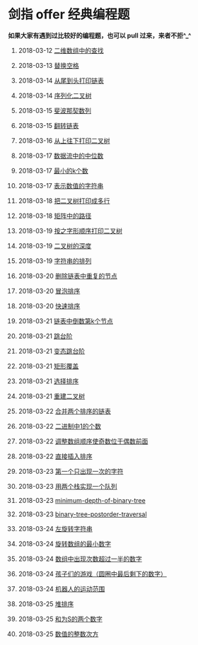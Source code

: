 # 剑指 offer 经典编程题

**如果大家有遇到过比较好的编程题，也可以 pull 过来，来者不拒^_^**

1. 2018-03-12 [二维数组中的查找](https://github.com/MrQuJL/point-at-offer/blob/master/数组/二维数组中的查找.java "二维数组中的查找")

2. 2018-03-13 [替换空格](https://github.com/MrQuJL/point-at-offer/blob/master/字符串/替换空格.java "替换空格")

3. 2018-03-14 [从尾到头打印链表](https://github.com/MrQuJL/point-at-offer/blob/master/链表/从尾到头打印链表.java "从尾到头打印链表")

4. 2018-03-14 [序列化二叉树](https://github.com/MrQuJL/point-at-offer/blob/master/二叉树/序列化二叉树.java "序列化二叉树")

5. 2018-03-15 [斐波那契数列](https://github.com/MrQuJL/point-at-offer/blob/master/优化时间效率和空间效率/斐波那契数列.java "斐波那契数列")

6. 2018-03-15 [翻转链表](https://github.com/MrQuJL/point-at-offer/blob/master/链表/翻转链表.java "翻转链表")

7. 2018-03-16 [从上往下打印二叉树](https://github.com/MrQuJL/point-at-offer/blob/master/二叉树/从上往下打印二叉树.java "从上往下打印二叉树")

8. 2018-03-17 [数据流中的中位数](https://github.com/MrQuJL/point-at-offer/blob/master/优化时间效率和空间效率/数据流中的中位数.java "数据流中的中位数")

9. 2018-03-17 [最小的k个数](https://github.com/MrQuJL/point-at-offer/blob/master/优化时间效率和空间效率/最小的k个数.java "最小的k个数")

10. 2018-03-17 [表示数值的字符串](https://github.com/MrQuJL/point-at-offer/blob/master/字符串/表示数值的字符串.java "表示数值的字符串")

11. 2018-03-18 [把二叉树打印成多行](https://github.com/MrQuJL/point-at-offer/blob/master/二叉树/把二叉树打印成多行.java "把二叉树打印成多行")

12. 2018-03-18 [矩阵中的路径](https://github.com/MrQuJL/point-at-offer/blob/master/递归加回溯/矩阵中的路径.java "矩阵中的路径")

13. 2018-03-19 [按之字形顺序打印二叉树](https://github.com/MrQuJL/point-at-offer/blob/master/二叉树/按之字形顺序打印二叉树.java "按之字形顺序打印二叉树")

14. 2018-03-19 [二叉树的深度](https://github.com/MrQuJL/point-at-offer/blob/master/二叉树/二叉树的深度.java "二叉树的深度")

15. 2018-03-19 [字符串的排列](https://github.com/MrQuJL/point-at-offer/blob/master/递归加回溯/字符串的排列.java "字符串的排列")

16. 2018-03-20 [删除链表中重复的节点](https://github.com/MrQuJL/point-at-offer/blob/master/链表/删除链表中重复的节点.java "删除链表中重复的节点")

17. 2018-03-20 [冒泡排序](https://github.com/MrQuJL/point-at-offer/blob/master/排序/冒泡排序.java "冒泡排序")

18. 2018-03-20 [快速排序](https://github.com/MrQuJL/point-at-offer/blob/master/排序/快速排序.java "快速排序")

19. 2018-03-21 [链表中倒数第k个节点](https://github.com/MrQuJL/point-at-offer/blob/master/链表/链表中倒数第k个节点.java "链表中倒数第k个节点")

20. 2018-03-21 [跳台阶](https://github.com/MrQuJL/point-at-offer/blob/master/递归加回溯/跳台阶.java "跳台阶")

21. 2018-03-21 [变态跳台阶](https://github.com/MrQuJL/point-at-offer/blob/master/递归加回溯/变态跳台阶.java "变态跳台阶")

22. 2018-03-21 [矩形覆盖](https://github.com/MrQuJL/point-at-offer/blob/master/递归加回溯/矩形覆盖.java "矩形覆盖")

23. 2018-03-21 [选择排序](https://github.com/MrQuJL/point-at-offer/blob/master/排序/选择排序.java "选择排序")

24. 2018-03-21 [重建二叉树](https://github.com/MrQuJL/point-at-offer/blob/master/二叉树/重建二叉树.java "重建二叉树")

25. 2018-03-22 [合并两个排序的链表](https://github.com/MrQuJL/point-at-offer/blob/master/链表/合并两个排序的链表.java "合并两个排序的链表")

26. 2018-03-22 [二进制中1的个数](https://github.com/MrQuJL/point-at-offer/blob/master/二进制与位运算/二进制中1的个数.java "二进制中1的个数")

27. 2018-03-22 [调整数组顺序使奇数位于偶数前面](https://github.com/MrQuJL/point-at-offer/blob/master/数组/调整数组顺序使奇数位于偶数前面.java "调整数组顺序使奇数位于偶数前面")

28. 2018-03-22 [直接插入排序](https://github.com/MrQuJL/point-at-offer/blob/master/排序/直接插入排序.java "直接插入排序")

29. 2018-03-23 [第一个只出现一次的字符](https://github.com/MrQuJL/point-at-offer/blob/master/优化时间效率和空间效率/第一个只出现一次的字符.java "第一个只出现一次的字符")

30. 2018-03-23 [用两个栈实现一个队列](https://github.com/MrQuJL/point-at-offer/blob/master/栈和队列/用两个栈实现一个队列.java "用两个栈实现一个队列")

31. 2018-03-23 [minimum-depth-of-binary-tree](https://github.com/MrQuJL/point-at-offer/blob/master/二叉树/minimum-depth-of-binary-tree.java "minimum-depth-of-binary-tree")

32. 2018-03-23 [binary-tree-postorder-traversal](https://github.com/MrQuJL/point-at-offer/blob/master/二叉树/binary-tree-postorder-traversal.java "binary-tree-postorder-traversal")

33. 2018-03-24 [左旋转字符串](https://github.com/MrQuJL/point-at-offer/blob/master/字符串/左旋转字符串.java "左旋转字符串")

34. 2018-03-24 [旋转数组的最小数字](https://github.com/MrQuJL/point-at-offer/blob/master/数组/旋转数组的最小数字.java "旋转数组的最小数字")

35. 2018-03-24 [数组中出现次数超过一半的数字](https://github.com/MrQuJL/point-at-offer/blob/master/数组/数组中出现次数超过一半的数字.java "数组中出现次数超过一半的数字")

36. 2018-03-24 [孩子们的游戏（圆圈中最后剩下的数字）](https://github.com/MrQuJL/point-at-offer/blob/master/链表/孩子们的游戏（圆圈中最后剩下的数）.java "孩子们的游戏（圆圈中最后剩下的数字）")

37. 2018-03-24 [机器人的运动范围](https://github.com/MrQuJL/point-at-offer/blob/master/递归加回溯/机器人的运动范围.java "机器人的运动范围")

38. 2018-03-25 [堆排序](https://github.com/MrQuJL/point-at-offer/blob/master/排序/堆排序.java "堆排序")

39. 2018-03-25 [和为S的两个数字](https://github.com/MrQuJL/point-at-offer/blob/master/数组/和为S的两个数字.java "和为S的两个数字")

40. 2018-03-25 [数值的整数次方](https://github.com/MrQuJL/point-at-offer/blob/master/数组/数值的整数次方.java "数值的整数次方")








